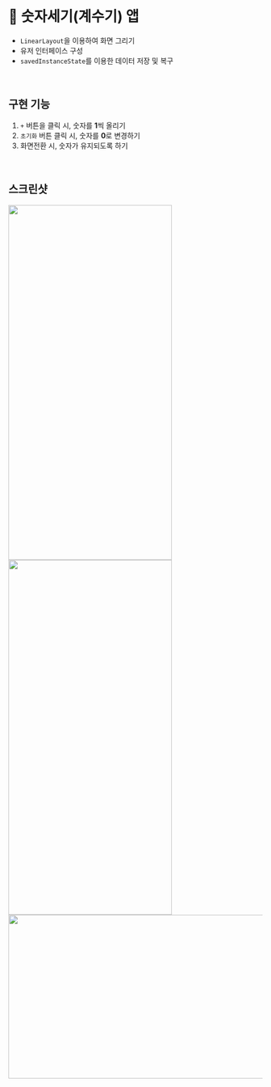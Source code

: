 # 🔢 숫자세기(계수기) 앱
- `LinearLayout`을 이용하여 화면 그리기
- 유저 인터페이스 구성
- `savedInstanceState`를 이용한 데이터 저장 및 복구  
<br>

## 구현 기능
1. `+` 버튼을 클릭 시, 숫자를 **1**씩 올리기
2. `초기화` 버튼 클릭 시, 숫자를 **0**로 변경하기
3. 화면전환 시, 숫자가 유지되도록 하기
<br>  

## 스크린샷  
<img src="https://user-images.githubusercontent.com/79048895/220056159-af8e2ac8-462a-46bd-bfb5-fc04d7d57a7d.png" width="324" height="702" />
<img src="https://user-images.githubusercontent.com/79048895/220056893-5023b8d7-c984-49ab-b663-02192bebe982.png" width="324" height="702" />  
<img src="https://user-images.githubusercontent.com/79048895/220057063-bcf8e780-317e-44da-8cbc-494620603e02.png" width="702" height="324" />

